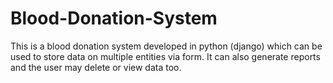 # Blood-Donation-System
This is a blood donation system developed in python (django) which can be used to store data on multiple entities via form. It can also generate reports and the user may delete or view data too.
